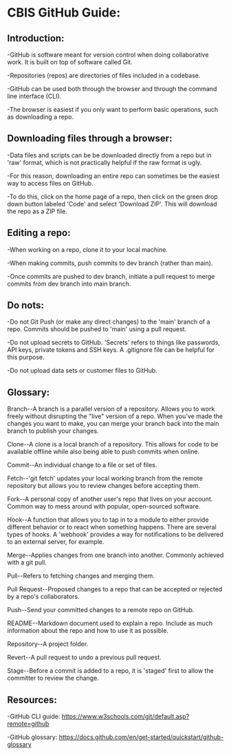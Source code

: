 # CBIS GitHub Guide:

## Introduction:
-GitHub is software meant for version control when doing collaborative work. It is built on top of software called Git.

-Repositories (repos) are directories of files included in a codebase. 

-GitHub can be used both through the browser and through the command line interface (CLI). 

-The browser is easiest if you only want to perform basic operations, such as downloading a repo.

## Downloading files through a browser:
-Data files and scripts can be be downloaded directly from a repo but in 'raw' format, which is not practically helpful if the raw format is ugly.

-For this reason, downloading an entire repo can sometimes be the easiest way to access files on GitHub.

-To do this, click on the home page of a repo, then click on the green drop down button labeled 'Code' and select 'Download ZIP'. This will download the repo as a ZIP file.

## Editing a repo:
-When working on a repo, clone it to your local machine.

-When making commits, push commits to dev branch (rather than main).

-Once commits are pushed to dev branch, initiate a pull request to merge commits from dev branch into main branch.

## Do nots:
-Do not Git Push (or make any direct changes) to the 'main' branch of a repo. Commits should be pushed to 'main' using a pull request.

-Do not upload secrets to GitHub. 'Secrets' refers to things like passwords, API keys, private tokens and SSH keys. A .gitignore file can be helpful for this purpose.

-Do not upload data sets or customer files to GitHub.

## Glossary:
Branch--A branch is a parallel version of a repository. Allows you to work freely without disrupting the "live" version of a repo. When you've made the changes you want to make, you can merge your branch back into the main branch to publish your changes.

Clone--A clone is a local branch of a repository. This allows for code to be available offline while also being able to push commits when online.

Commit--An individual change to a file or set of files.

Fetch--'git fetch' updates your local working branch from the remote repository but allows you to review changes before accepting them.

Fork--A personal copy of another user's repo that lives on your account. Common way to mess around with popular, open-sourced software.

Hook--A function that allows you to tap in to a module to either provide different behavior or to react when something happens. There are several types of hooks. A 'webhook' provides a way for notifications to be delivered to an external server, for example.

Merge--Applies changes from one branch into another. Commonly achieved with a git pull.

Pull--Refers to fetching changes and merging them.

Pull Request--Proposed changes to a repo that can be accepted or rejected by a repo's collaborators.

Push--Send your committed changes to a remote repo on GitHub. 

README--Markdown document used to explain a repo. Include as much information about the repo and how to use it as possible.

Repository--A project folder.

Revert--A pull request to undo a previous pull request.

Stage--Before a commit is added to a repo, it is 'staged' first to allow the committer to review the change.

## Resources:
-GitHub CLI guide: https://www.w3schools.com/git/default.asp?remote=github

-GitHub glossary: https://docs.github.com/en/get-started/quickstart/github-glossary
